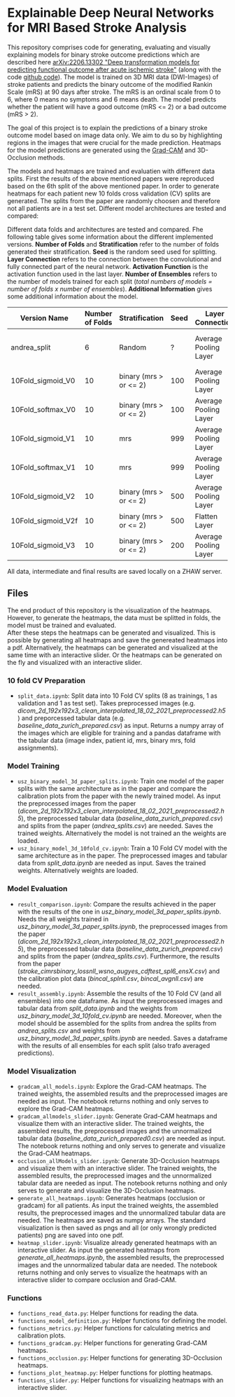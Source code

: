 # Explainable Deep Neural Networks for MRI Based Stroke Analysis

This repository comprises code for generating, evaluating and visually explaining models for binary stroke outcome predictions which are described here [arXiv:2206.13302 "Deep transformation models for predicting functional outcome after acute ischemic stroke"](https://arxiv.org/abs/2206.13302) (along with the code [github code](https://github.com/LucasKook/dtm-usz-stroke)).  The model is trained on 3D MRI data (DWI-Images) of stroke patients and predicts the binary outcome of the modified Rankin Scale (mRS) at 90 days after stroke. The mRS is an ordinal scale from 0 to 6, where 0 means no symptoms and 6 means death. The model predicts whether the patient will have a good outcome (mRS <= 2) or a bad outcome (mRS > 2). 

The goal of this project is to explain the predictions of a binary stroke outcome model based on image data only. We aim to du so by highlighting regions in the images that were crucial for the made prediction.  Heatmaps for the model predictions are generated using the [Grad-CAM](https://arxiv.org/abs/1610.02391) and 3D-Occlusion methods.

The models and heatmaps are trained and evaluatien with different data splits. First the results of the above mentioned papers were reproduced based on the 6th split of the above mentioned paper. In order to generate heatmaps for each patient new 10 folds cross validation (CV) splits are generated. The splits from the paper are randomly choosen and therefore not all patients are in a test set. Different model architectures are tested and compared:

Different data folds and architectures are tested and compared. Fhe following table gives some information about the different implemented versions.
**Number of Folds** and **Stratification** refer to the number of folds generated their stratification. **Seed** is the random seed used for splitting.
**Layer Connection** refers to the connection between the convolutional and fully connected part of the neural network. **Activation Function** is the activation function used in the last layer.
**Number of Ensembles** refers to the number of models trained for each split (*total numbers of models = number of folds x number of ensembles*). **Additional Information** gives some additional information about the model. 

Version Name | Number of Folds | Stratification | Seed | Layer Connection | Activation Function | Number of Ensembles | Additional Information
--- | --- | --- | --- | --- | --- | --- | ---
andrea_split       | 6  | Random                 | ?   | Average Pooling Layer | sigmoid | 5  | same splits and training as in paper, only trained for split 6
10Fold_sigmoid_V0  | 10 | binary (mrs > or <= 2) | 100 | Average Pooling Layer | sigmoid | 5  | twice trained with different seeds
10Fold_softmax_V0  | 10 | binary (mrs > or <= 2) | 100 | Average Pooling Layer | softmax | 5  | same Folds as 10Fold_sigmoid_V0 
10Fold_sigmoid_V1  | 10 | mrs                    | 999 | Average Pooling Layer | sigmoid | 10 |
10Fold_softmax_V1  | 10 | mrs                    | 999 | Average Pooling Layer | softmax | 10 | same Folds as 10Fold_sigmoid_V1 
10Fold_sigmoid_V2  | 10 | binary (mrs > or <= 2) | 500 | Average Pooling Layer | sigmoid | 5  |
10Fold_sigmoid_V2f | 10 | binary (mrs > or <= 2) | 500 | Flatten Layer         | sigmoid | 5  | same Folds as 10Fold_sigmoid_V2 
10Fold_sigmoid_V3  | 10 | binary (mrs > or <= 2) | 200 | Average Pooling Layer | sigmoid | 5  | without TIA patients

All data, intermediate and final results are saved locally on a ZHAW server.

## Files

The end product of this repository is the visualization of the heatmaps. However, to generate the heatmaps, the data must be splitted in folds, the model must be trained and evaluated.  
After these steps the heatmaps can be generated and visualized. This is possible by generating all heatmaps and save the genereated heatmaps into a pdf. Alternatively, the heatmaps can be generated and visualized at the same time with an interactive slider. Or the heatmaps can be generated on the fly and visualized with an interactive slider.

### 10 fold CV Preparation

- `split_data.ipynb`: Split data into 10 Fold CV splits (8 as trainings, 1 as validation and 1 as test set). Takes preprocessed images (e.g. *dicom_2d_192x192x3_clean_interpolated_18_02_2021_preprocessed2.h5*) 
and preporcessed tabular data (e.g. *baseline_data_zurich_prepared.csv*) as input. Returns a numpy array of the images which are eligible for training and a pandas dataframe with the tabular data (image index, patient id, mrs, binary mrs, fold assignments).

### Model Training

- `usz_binary_model_3d_paper_splits.ipynb`: Train one model of the paper splits with the same architecture as in the paper and compare the calibration plots from the paper with the newly trained model. As input the preprocessed images from the paper (*dicom_2d_192x192x3_clean_interpolated_18_02_2021_preprocessed2.h5*), the preprocessed tabular data (*baseline_data_zurich_prepared.csv*) and splits from the paper (*andrea_splits.csv*) are needed. Saves the trained weights. Alternatively the model is not trained an the weights are loaded.
- `usz_binary_model_3d_10fold_cv.ipynb`: Train a 10 Fold CV model with the same architecture as in the paper. The preprocessed images and tabular data from *split_data.ipynb* are needed as input. Saves the trained weights. Alternatively weights are loaded.  

### Model Evaluation

- `result_comparison.ipynb`: Compare the results achieved in the paper with the results of the one in *usz_binary_model_3d_paper_splits.ipynb*. Needs the all weights trained in  *usz_binary_model_3d_paper_splits.ipynb*, the preprocessed images from the paper (*dicom_2d_192x192x3_clean_interpolated_18_02_2021_preprocessed2.h5*), the preprocessed tabular data (*baseline_data_zurich_prepared.csv*) and splits from the paper (*andrea_splits.csv*). Furthermore, the results from the paper (*stroke_cimrsbinary_lossnll_wsno_augyes_cdftest_spl6_ensX.csv*) and the calibration plot data (*bincal_splnll.csv*, *bincal_avgnll.csv*) are needed.
- `result_assembly.ipynb`: Assemble the results of the 10 Fold CV (and all ensembles) into one dataframe. As input the preprocessed images and tabular data from *split_data.ipynb* and the weights from *usz_binary_model_3d_10fold_cv.ipynb* are needed. Moreover, when the model should be assembled for the splits from andrea the splits from *andrea_splits.csv* and weights from *usz_binary_model_3d_paper_splits.ipynb* are needed. Saves a dataframe with the results of all ensembles for each split (also trafo averaged predictions). 

### Model Visualization

- `gradcam_all_models.ipynb`: Explore the Grad-CAM heatmaps. The trained weights, the assembled results and the preprocessed images are needed as input. The notebook returns nothing and only serves to explore the Grad-CAM heatmaps.
- `gradcam_allmodels_slider.ipynb`: Generate Grad-CAM heatmaps and visualize them with an interactive slider. The trained weights, the assembled results, the preprocessed images and the unnormalized tabular data (*baseline_data_zurich_prepared0.csv*) are needed as input. The notebook returns nothing and only serves to generate and visualize the Grad-CAM heatmaps.
- `occlusion_allModels_slider.ipynb`: Generate 3D-Occlusion heatmaps and visualize them with an interactive slider. The trained weights, the assembled results, the preprocessed images and the unnormalized tabular data are needed as input. The notebook returns nothing and only serves to generate and visualize the 3D-Occlusion heatmaps.
- `generate_all_heatmaps.ipynb`: Generates heatmaps (occlusion or gradcam) for all patients. As input the trained weights, the assembled results, the preprocessed images and the unnormalized tabular data are needed. The heatmaps are saved as numpy arrays. The standard visualization is then saved as pngs and all (or only wrongly predicted patients) png are saved into one pdf.
- `heatmap_slider.ipynb`: Visualize already generated heatmaps with an interactive slider. As input the generated heatmaps from *generate_all_heatmaps.ipynb*, the assembled results, the preprocessed images and the unnormalized tabular data are needed. The notebook returns nothing and only serves to visualize the heatmaps with an interactive slider to compare occlusion and Grad-CAM.

### Functions

- `functions_read_data.py`: Helper functions for reading the data.
- `functions_model_definition.py`: Helper functions for defining the model.
- `functions_metrics.py`: Helper functions for calculating metrics and calibration plots.
- `functions_gradcam.py`: Helper functions for generating Grad-CAM heatmaps.
- `functions_occlusion.py`: Helper functions for generating 3D-Occlusion heatmaps.
- `functions_plot_heatmap.py`: Helper functions for plotting heatmaps.
- `functions_slider.py`: Helper functions for visualizing heatmaps with an interactive slider.
